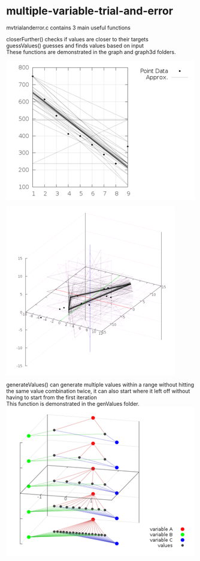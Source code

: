 # multiple-variable-trial-and-error
mvtrialanderror.c contains 3 main useful functions  

closerFurther() checks if values are closer to their targets  
guessValues() guesses and finds values based on input  
These functions are demonstrated in the graph and graph3d folders.  

![trial_and_error_graph](https://github.com/lowlevel86/multiple-variable-trial-and-error/blob/master/graph/graph.png "graph example")

![trial_and_error_graph](https://github.com/lowlevel86/multiple-variable-trial-and-error/blob/master/graph3d/graph3d.png "3d graph example")

generateValues() can generate multiple values within a range without hitting the same value combination twice, it can also start where it left off without having to start from the first iteration  
This function is demonstrated in the genValues folder.  
![all_combinations](https://github.com/lowlevel86/multiple-variable-trial-and-error/blob/master/all_combinations.png "outputValues.py")
